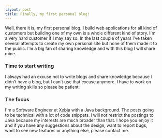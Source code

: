 ```yaml
---
layout: post
title: Finally, my first personal blog!
---
```


Well, there it is, my first personal blog. I build web applications for all kind of customers but building one of my own is a whole different kind of story. I'm a very hard customer if I may say so. In the last couple of years I've taken several attempts to create my own personal site but none of them made it to the public. I'm a big fan of sharing knowledge and with this blog I will share mine.

### Time to start writing
I always had an excuse not to write blogs and share knowledge because I didn't have a blog, but I can't use that excuse anymore. I have to work on my writing skills so please be patient.

### The focus
I'm a Software Engineer at <a href="http://www.xebia.com" target="_blank">Xebia</a> with a Java background. The posts going to be technical with a lot of code snippets. I will not restrict the postings to Java because my interests are much broader than that. I hope you enjoy it and if you have any suggestions about the design, want to report bugs, want to see new features or anything else, please contact me.

